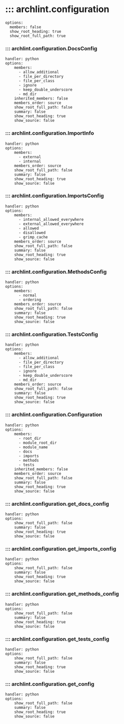 # ::: archlint.configuration
    options:
      members: false
      show_root_heading: true
      show_root_full_path: true

### ::: archlint.configuration.DocsConfig
    handler: python
    options:
        members:
          - allow_additional
          - file_per_directory
          - file_per_class
          - ignore
          - keep_double_underscore
          - md_dir
        inherited_members: false
        members_order: source
        show_root_full_path: false
        summary: false
        show_root_heading: true
        show_source: false

### ::: archlint.configuration.ImportInfo
    handler: python
    options:
        members:
          - external
          - internal
        members_order: source
        show_root_full_path: false
        summary: false
        show_root_heading: true
        show_source: false

### ::: archlint.configuration.ImportsConfig
    handler: python
    options:
        members:
          - internal_allowed_everywhere
          - external_allowed_everywhere
          - allowed
          - disallowed
          - grimp_cache
        members_order: source
        show_root_full_path: false
        summary: false
        show_root_heading: true
        show_source: false

### ::: archlint.configuration.MethodsConfig
    handler: python
    options:
        members:
          - normal
          - ordering
        members_order: source
        show_root_full_path: false
        summary: false
        show_root_heading: true
        show_source: false

### ::: archlint.configuration.TestsConfig
    handler: python
    options:
        members:
          - allow_additional
          - file_per_directory
          - file_per_class
          - ignore
          - keep_double_underscore
          - md_dir
        members_order: source
        show_root_full_path: false
        summary: false
        show_root_heading: true
        show_source: false

### ::: archlint.configuration.Configuration
    handler: python
    options:
        members:
          - root_dir
          - module_root_dir
          - module_name
          - docs
          - imports
          - methods
          - tests
        inherited_members: false
        members_order: source
        show_root_full_path: false
        summary: false
        show_root_heading: true
        show_source: false

### ::: archlint.configuration.get_docs_config
    handler: python
    options:
        show_root_full_path: false
        summary: false
        show_root_heading: true
        show_source: false

### ::: archlint.configuration.get_imports_config
    handler: python
    options:
        show_root_full_path: false
        summary: false
        show_root_heading: true
        show_source: false

### ::: archlint.configuration.get_methods_config
    handler: python
    options:
        show_root_full_path: false
        summary: false
        show_root_heading: true
        show_source: false

### ::: archlint.configuration.get_tests_config
    handler: python
    options:
        show_root_full_path: false
        summary: false
        show_root_heading: true
        show_source: false

### ::: archlint.configuration.get_config
    handler: python
    options:
        show_root_full_path: false
        summary: false
        show_root_heading: true
        show_source: false

